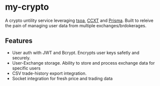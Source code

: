 # my-crypto

A crypto untility service leveraging [tsoa](https://tsoa-community.github.io/docs/), [CCXT](https://github.com/ccxt/ccxt) and [Prisma](https://www.prisma.io/). Built to releive the pain of managing user data from multiple exchanges/brdokerages. 

## Features

- User auth with JWT and Bcrypt. Encrypts user keys safetly and securely.
- User-Exchange storage. Ability to store and process exchange data for specific users
- CSV trade-history export integration.
- Socket integration for fresh price and trading data
